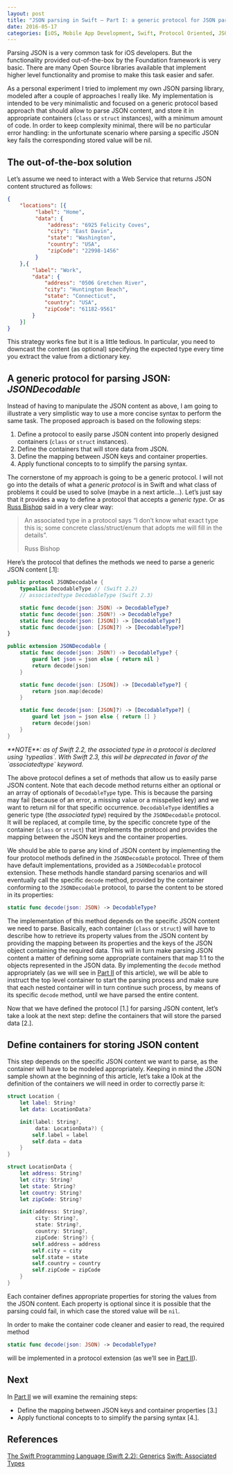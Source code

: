 ```yaml
---
layout: post
title: "JSON parsing in Swift — Part I: a generic protocol for JSON parsing"
date: 2016-05-17
categories: [iOS, Mobile App Development, Swift, Protocol Oriented, JSON, Parsing]
---
```

Parsing JSON is a very common task for iOS developers. But the functionality provided out-of-the-box by the Foundation framework is very basic. There are many Open Source libraries available that implement higher level functionality and promise to make this task easier and safer.

As a personal experiment I tried to implement my own JSON parsing library, modeled after a couple of approaches I really like. My implementation is intended to be very minimalistic and focused on a generic protocol based approach that should allow to parse JSON content, and store it in appropriate containers (`class` or `struct` instances), with a minimum amount of code. In order to keep complexity minimal, there will be no particular error handling: in the unfortunate scenario where parsing a specific JSON key fails the corresponding stored value will be nil.

## The out-of-the-box solution ##

Let’s assume we need to interact with a Web Service that returns JSON content structured as follows:

~~~ json
{
    "locations": [{
         "label": "Home",
         "data": {
             "address": "6925 Felicity Coves",
             "city": "East Davin",
             "state": "Washington",
             "country": "USA",
             "zipCode": "22998-1456"
         }
    },{
        "label": "Work",
        "data": {
            "address": "0506 Gretchen River",
            "city": "Huntington Beach",
            "state": "Connecticut",
            "country": "USA",
            "zipCode": "61182-9561"
        }
    }]
}
~~~

This strategy works fine but it is a little tedious. In particular, you need to downcast the content (as optional) specifying the expected type every time you extract the value from a dictionary key.

## A generic protocol for parsing JSON: *JSONDecodable* ##

Instead of having to manipulate the JSON content as above, I am going to illustrate a very simplistic way to use a more concise syntax to perform the same task. The proposed approach is based on the following steps:
1. Define a protocol to easily parse JSON content into properly designed containers (`class` or `struct` instances).
2. Define the containers that will store data from JSON.
3. Define the mapping between JSON keys and container properties.
4. Apply functional concepts to to simplify the parsing syntax.

The cornerstone of my approach is going to be a generic protocol. I will not go into the details of what a *generic protocol* is in Swift and what class of problems it could be used to solve (maybe in a next article…). Let’s just say that it provides a way to define a protocol that accepts a *generic type*. Or as [Russ Bishop](http://www.russbishop.net/) said in a very clear way:
> An associated type in a protocol says “I don’t know what exact type this is; some concrete class/struct/enum that adopts me will fill in the details”.
>
> Russ Bishop

Here’s the protocol that defines the methods we need to parse a generic JSON content [.1]:

~~~ swift
public protocol JSONDecodable {
    typealias DecodableType // (Swift 2.2)
    // associatedtype DecodableType (Swift 2.3)

    static func decode(json: JSON) -> DecodableType?
    static func decode(json: JSON?) -> DecodableType?
    static func decode(json: [JSON]) -> [DecodableType?]
    static func decode(json: [JSON]?) -> [DecodableType?]
}

public extension JSONDecodable {
    static func decode(json: JSON?) -> DecodableType? {
        guard let json = json else { return nil }
        return decode(json)
    }

    static func decode(json: [JSON]) -> [DecodableType?] {
        return json.map(decode)
    }

    static func decode(json: [JSON]?) -> [DecodableType?] {
        guard let json = json else { return [] }
        return decode(json)
    }
}
~~~

<em>
**NOTE**: as of Swift 2.2, the associated type in a protocol is declared using `typealias`. With Swift 2.3, this will be deprecated in favor of the `associatedtype` keyword.
</em>

The above protocol defines a set of methods that allow us to easily parse JSON content. Note that each decode method returns either an optional or an array of optionals of `DecodableType` type. This is because the parsing may fail (because of an error, a missing value or a misspelled key) and we want to return nil for that specific occurrence. `DecodableType` identifies a generic type (the *associated type*) required by the `JSONDecodable` protocol. It will be replaced, at compile time, by the specific concrete type of the container (`class` or `struct`) that implements the protocol and provides the mapping between the JSON keys and the container properties.

We should be able to parse any kind of JSON content by implementing the four protocol methods defined in the `JSONDecodable` protocol. Three of them have default implementations, provided as a `JSONDecodable` protocol extension. These methods handle standard parsing scenarios and will eventually call the specific `decode` method, provided by the container conforming to the `JSONDecodable` protocol, to parse the content to be stored in its properties:

~~~ swift
static func decode(json: JSON) -> DecodableType?
~~~

The implementation of this method depends on the specific JSON content we need to parse. Basically, each container (`class` or `struct`) will have to describe how to retrieve its property values from the JSON content by providing the mapping between its properties and the keys of the JSON object containing the required data. This will in turn make parsing JSON content a matter of defining some appropriate containers that map 1:1 to the objects represented in the JSON data. By implementing the `decode` method appropriately (as we will see in [Part II](https://andrea-prearo.github.io/ios/mobile%20app%20development/swift/functional%20programming/json/parsing/2016/06/01/JSON-parsing-in-Swift.html) of this article), we will be able to instruct the top level container to start the parsing process and make sure that each nested container will in turn continue such process, by means of its specific `decode` method, until we have parsed the entire content.

Now that we have defined the protocol [1.] for parsing JSON content, let’s take a look at the next step: define the containers that will store the parsed data [2.].

## Define containers for storing JSON content ##

This step depends on the specific JSON content we want to parse, as the container will have to be modeled appropriately. Keeping in mind the JSON sample shown at the beginning of this article, let’s take a l0ok at the definition of the containers we will need in order to correctly parse it:

~~~ swift
struct Location {
    let label: String?
    let data: LocationData?

    init(label: String?,
         data: LocationData?) {
        self.label = label
        self.data = data
    }
}
~~~

~~~ swift
struct LocationData {
    let address: String?
    let city: String?
    let state: String?
    let country: String?
    let zipCode: String?

    init(address: String?,
         city: String?,
         state: String?,
         country: String?,
         zipCode: String?) {
        self.address = address
        self.city = city
        self.state = state
        self.country = country
        self.zipCode = zipCode
    }
}
~~~

Each container defines appropriate properties for storing the values from the JSON content. Each property is optional since it is possible that the parsing could fail, in which case the stored value will be `nil`.

In order to make the container code cleaner and easier to read, the required method

~~~ swift
static func decode(json: JSON) -> DecodableType?
~~~

will be implemented in a protocol extension (as we’ll see in [Part II](https://andrea-prearo.github.io/ios/mobile%20app%20development/swift/functional%20programming/json/parsing/2016/06/01/JSON-parsing-in-Swift.html)).

## Next ##

In [Part II](https://andrea-prearo.github.io/ios/mobile%20app%20development/swift/functional%20programming/json/parsing/2016/06/01/JSON-parsing-in-Swift.html) we will examine the remaining steps:
* Define the mapping between JSON keys and container properties [3.]
* Apply functional concepts to to simplify the parsing syntax [4.].

## References ##

[The Swift Programming Language (Swift 2.2): Generics](https://developer.apple.com/library/ios/documentation/Swift/Conceptual/Swift_Programming_Language/Generics.html)
[Swift: Associated Types](http://www.russbishop.net/swift-associated-types)
